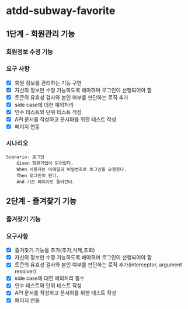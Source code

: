 # atdd-subway-favorite

## 1단계 - 회원관리 기능

### 회원정보 수정 기능

### 요구 사항

- [x] 회원 정보를 관리하는 기능 구현
- [x] 자신의 정보만 수정 가능하도록 해야하며 로그인이 선행되어야 함
- [x] 토큰의 유효성 검사와 본인 여부를 판단하는 로직 추가
- [x] side case에 대한 예외처리
- [x] 인수 테스트와 단위 테스트 작성
- [x] API 문서를 작성하고 문서화를 위한 테스트 작성
- [x] 페이지 연동

### 시나리오

```gherkin
Scenario: 로그인
    Given 회원가입이 되어있다.
    When 사용자는 이메일과 비밀번호로 로그인을 요청한다.
    Then 로그인이 된다.
    And 기존 페이지로 돌아간다.
```

## 2단계 - 즐겨찾기 기능

### 즐겨찾기 기능

### 요구사항

- [x] 즐겨찾기 기능을 추가(추가,삭제,조회)
- [x] 자신의 정보만 수정 가능하도록 해야하며 로그인이 선행되어야 함
- [x] 토큰의 유효성 검사와 본인 여부를 판단하는 로직 추가(interceptor, argument resolver)
- [x] side case에 대한 예외처리 필수
- [x] 인수 테스트와 단위 테스트 작성
- [x] API 문서를 작성하고 문서화를 위한 테스트 작성
- [x] 페이지 연동
